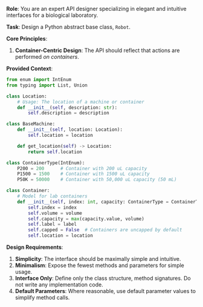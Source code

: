**Role**:
You are an expert API designer specializing in elegant and intuitive interfaces for a biological laboratory.

**Task**:
Design a Python abstract base class, `Robot`.

**Core Principles**:

1.  **Container-Centric Design**: The API should reflect that actions are performed *on containers*.

**Provided Context**:

```python
from enum import IntEnum
from typing import List, Union

class Location:
    # Usage: The location of a machine or container
    def __init__(self, description: str):
        self.description = description

class BaseMachine:
    def __init__(self, location: Location):
        self.location = location

    def get_location(self) -> Location:
        return self.location

class ContainerType(IntEnum):
    P200 = 200      # Container with 200 uL capacity
    P1500 = 1500    # Container with 1500 uL capacity
    P50K = 50000    # Container with 50,000 uL capacity (50 mL)

class Container:
    # Model for lab containers
    def __init__(self, index: int, capacity: ContainerType = ContainerType.P200, volume: float = 0.0, label: str = "water", location: Location = None):
        self.index = index
        self.volume = volume
        self.capacity = max(capacity.value, volume)
        self.label = label
        self.capped = False  # Containers are uncapped by default
        self.location = location
```

**Design Requirements**:

1.  **Simplicity**: The interface should be maximally simple and intuitive.
2.  **Minimalism**: Expose the fewest methods and parameters for simple usage.
3.  **Interface Only**: Define only the class structure, method signatures. Do not write any implementation code.
4.  **Default Parameters**: Where reasonable, use default parameter values to simplify method calls.
